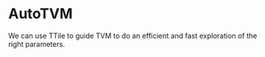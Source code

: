 # AutoTVM

We can use TTile to guide TVM to do an efficient and fast exploration of the right parameters.
